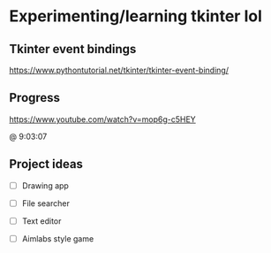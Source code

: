 # Experimenting/learning tkinter lol

## Tkinter event bindings
https://www.pythontutorial.net/tkinter/tkinter-event-binding/

## Progress

https://www.youtube.com/watch?v=mop6g-c5HEY

@ 9:03:07
## Project ideas
 - [ ] Drawing app

 - [ ] File searcher

 - [ ] Text editor

 - [ ] Aimlabs style game
